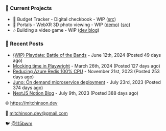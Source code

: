 ### 📌 Current Projects
- 💸 Budget Tracker - Digital checkbook - WIP ([src](https://github.com/bmitchinson/budget-entry))
- 📸 Portals - WebXR 3D photo viewing - WIP ([demo](https://portals.mitchinson.dev/)) ([src](https://github.com/bmitchinson/vr-jpg-viewer-webxr))
- 🎶 Building a video game - WIP ([dev blog](https://blog.mitchinson.dev/playdate-dev-one))

### 📝 Recent Posts

- [(WIP) Playdate: Battle of the Bands](https://blog.mitchinson.dev/playdate-dev-one) - June 12th, 2024 (Posted 49 days ago)
- [Mocking time in Playwright](https://blog.mitchinson.dev/playwright-mock-time) - March 26th, 2024 (Posted 127 days ago)
- [Reducing Azure Redis 100% CPU](https://blog.mitchinson.dev/redis-cpu) - November 21st, 2023 (Posted 253 days ago)
- [Juno: On demand microservice deployment](https://blog.mitchinson.dev/juno) - July 23rd, 2023 (Posted 374 days ago)
- [NextJS Notion Blog](https://blog.mitchinson.dev/blog-2023) - July 9th, 2023 (Posted 388 days ago)

🌐 https://mitchinson.dev

💌 mitchinson.dev@gmail.com

🐦 [@115bwm](https://twitter.com/115bwm)